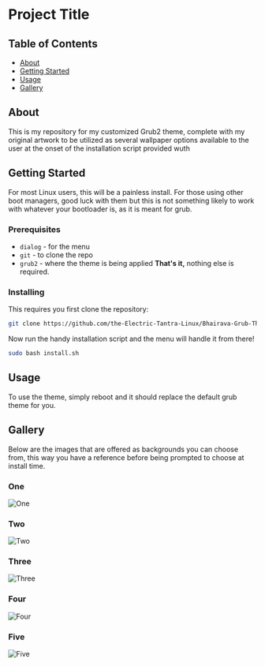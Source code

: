 # Project Title

## Table of Contents
+ [About](#about)
+ [Getting Started](#getting_started)
+ [Usage](#usage)
+ [Gallery](#gallery)

## About <a name = "about"></a>
This is my repository for my customized Grub2 theme, complete with my original artwork to be utilized as several wallpaper options available to the user at the onset of the installation script provided wuth

## Getting Started <a name = "getting_started"></a>
For most Linux users, this will be a painless install. For those using other boot managers, good luck with them but this is not something likely to work with whatever your bootloader is, as it is meant for grub. 

### Prerequisites
- `dialog` - for the menu
- `git` - to clone the repo
- `grub2`  - where the theme is being applied
**That's it,** nothing else is required. 

### Installing
This requires you first clone the repository:

```bash 
git clone https://github.com/the-Electric-Tantra-Linux/Bhairava-Grub-Theme && cd Bhairava-Grub-Theme
```

Now run the handy installation script and the menu will handle it from there!

```bash
sudo bash install.sh
```

## Usage <a name = "usage"></a>

To use the theme, simply reboot and it should replace the default grub theme for you. 

## Gallery 
Below are the images that are offered as backgrounds you can choose from, this way you have a reference before being prompted to choose at install time.

### One
![One](https://raw.githubusercontent.com/the-Electric-Tantra-Linux/Bhairava-Grub-Theme/master/backgrounds/1080p/background-one.jpg)

### Two
![Two](https://raw.githubusercontent.com/the-Electric-Tantra-Linux/Bhairava-Grub-Theme/master/backgrounds/1080p/background-two.jpg)

### Three 
![Three](https://raw.githubusercontent.com/the-Electric-Tantra-Linux/Bhairava-Grub-Theme/master/backgrounds/1080p/background-three.jpg)

### Four 
![Four](https://raw.githubusercontent.com/the-Electric-Tantra-Linux/Bhairava-Grub-Theme/master/backgrounds/1080p/background-four.jpg)

### Five 
![Five](https://raw.githubusercontent.com/the-Electric-Tantra-Linux/Bhairava-Grub-Theme/master/backgrounds/1080p/background-five.jpg)
